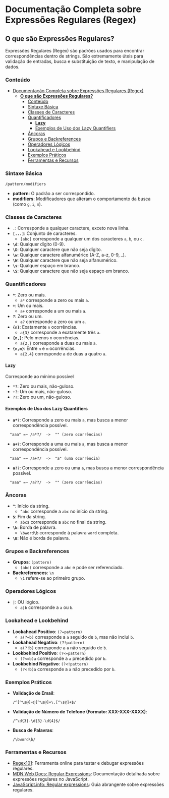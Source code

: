 # Documentação Completa sobre Expressões Regulares (Regex)

## **O que são Expressões Regulares?**

Expressões Regulares (Regex) são padrões usados para encontrar correspondências dentro de strings. São extremamente úteis para validação de entradas, busca e substituição de texto, e manipulação de dados.

### Conteúdo

- [Documentação Completa sobre Expressões Regulares (Regex)](#documentação-completa-sobre-expressões-regulares-regex)
  - [**O que são Expressões Regulares?**](#o-que-são-expressões-regulares)
    - [Conteúdo](#conteúdo)
    - [Sintaxe Básica](#sintaxe-básica)
    - [Classes de Caracteres](#classes-de-caracteres)
    - [Quantificadores](#quantificadores)
      - [**Lazy**](#lazy)
      - [Exemplos de Uso dos Lazy Quantifiers](#exemplos-de-uso-dos-lazy-quantifiers)
    - [Âncoras](#âncoras)
    - [Grupos e Backreferences](#grupos-e-backreferences)
    - [Operadores Lógicos](#operadores-lógicos)
    - [Lookahead e Lookbehind](#lookahead-e-lookbehind)
    - [Exemplos Práticos](#exemplos-práticos)
    - [Ferramentas e Recursos](#ferramentas-e-recursos)

### Sintaxe Básica

```regex
/pattern/modifiers
```

- **pattern**: O padrão a ser correspondido.
- **modifiers**: Modificadores que alteram o comportamento da busca (como `g`, `i`, `m`).

### Classes de Caracteres

- `.`: Corresponde a qualquer caractere, exceto nova linha.
- **`[...]`**: Conjunto de caracteres.
  - `[abc]` corresponde a qualquer um dos caracteres `a`, `b`, ou `c`.
- **`\d`**: Qualquer dígito (0-9).
- **`\D`**: Qualquer caractere que não seja dígito.
- **`\w`**: Qualquer caractere alfanumérico (A-Z, a-z, 0-9, _).
- **`\W`**: Qualquer caractere que não seja alfanumérico.
- **`\s`**: Qualquer espaço em branco.
- **`\S`**: Qualquer caractere que não seja espaço em branco.

### Quantificadores

- **`*`**: Zero ou mais.
  - `a*` corresponde a zero ou mais `a`.
- **`+`**: Um ou mais.
  - `a+` corresponde a um ou mais `a`.
- **`?`**: Zero ou um.
  - `a?` corresponde a zero ou um `a`.
- **`{n}`**: Exatamente `n` ocorrências.
  - `a{3}` corresponde a exatamente três `a`.
- **`{n,}`**: Pelo menos `n` ocorrências.
  - `a{2,}` corresponde a duas ou mais `a`.
- **`{n,m}`**: Entre `n` e `m` ocorrências.
  - `a{2,4}` corresponde a de duas a quatro `a`.

#### **Lazy**

Corresponde ao mínimo possível

- `*?`: Zero ou mais, não-guloso.
- `+?`: Um ou mais, não-guloso.
- `??`: Zero ou um, não-guloso.

#### Exemplos de Uso dos Lazy Quantifiers

- **`a*?`**: Corresponde a zero ou mais `a`, mas busca a menor correspondência possível.

```regex
  "aaa" =~ /a*?/  ->  "" (zero ocorrências)
```

- **`a+?`**: Corresponde a uma ou mais `a`, mas busca a menor correspondência possível.

```regex
  "aaa" =~ /a+?/  ->  "a" (uma ocorrência)
```

- **`a??`**: Corresponde a zero ou uma `a`, mas busca a menor correspondência possível.

```regex
  "aaa" =~ /a??/  ->  "" (zero ocorrências)
```

### Âncoras

- **`^`**: Início da string.
  - `^abc` corresponde a `abc` no início da string.
- **`$`**: Fim da string.
  - `abc$` corresponde a `abc` no final da string.
- **`\b`**: Borda de palavra.
  - `\bword\b` corresponde à palavra `word` completa.
- **`\B`**: Não é borda de palavra.

### Grupos e Backreferences

- **Grupos**: `(pattern)`
  - `(abc)` corresponde a `abc` e pode ser referenciado.
- **Backreferences**: `\n`
  - `\1` refere-se ao primeiro grupo.

### Operadores Lógicos

- **`|`**: OU lógico.
  - `a|b` corresponde a `a` ou `b`.

### Lookahead e Lookbehind

- **Lookahead Positivo**: `(?=pattern)`
  - `a(?=b)` corresponde a `a` seguido de `b`, mas não inclui `b`.
- **Lookahead Negativo**: `(?!pattern)`
  - `a(?!b)` corresponde a `a` não seguido de `b`.
- **Lookbehind Positivo**: `(?<=pattern)`
  - `(?<=b)a` corresponde a `a` precedido por `b`.
- **Lookbehind Negativo**: `(?<!pattern)`
  - `(?<!b)a` corresponde a `a` não precedido por `b`.

### Exemplos Práticos

- **Validação de Email**:

  ```regex
  /^[^\s@]+@[^\s@]+\.[^\s@]+$/
  ```

- **Validação de Número de Telefone (Formato: XXX-XXX-XXXX)**:

  ```regex
  /^\d{3}-\d{3}-\d{4}$/
  ```

- **Busca de Palavras**:

  ```regex
  /\bword\b/
  ```

### Ferramentas e Recursos

- [Regex101](https://regex101.com/): Ferramenta online para testar e debugar expressões regulares.
- [MDN Web Docs: Regular Expressions](https://developer.mozilla.org/en-US/docs/Web/JavaScript/Guide/Regular_Expressions): Documentação detalhada sobre expressões regulares no JavaScript.
- [JavaScript.info: Regular expressions](https://javascript.info/regular-expressions): Guia abrangente sobre expressões regulares.
